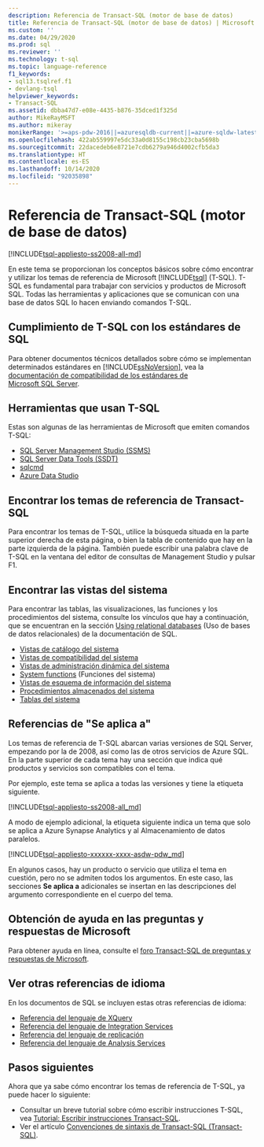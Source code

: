 ```yaml
---
description: Referencia de Transact-SQL (motor de base de datos)
title: Referencia de Transact-SQL (motor de base de datos) | Microsoft Docs
ms.custom: ''
ms.date: 04/29/2020
ms.prod: sql
ms.reviewer: ''
ms.technology: t-sql
ms.topic: language-reference
f1_keywords:
- sql13.tsqlref.f1
- devlang-tsql
helpviewer_keywords:
- Transact-SQL
ms.assetid: dbba47d7-e08e-4435-b876-35dced1f325d
author: MikeRayMSFT
ms.author: mikeray
monikerRange: '>=aps-pdw-2016||=azuresqldb-current||=azure-sqldw-latest||>=sql-server-2016||=sqlallproducts-allversions||>=sql-server-linux-2017||=azuresqldb-mi-current'
ms.openlocfilehash: 422ab559997e5dc33a0d8155c198cb23cba5698b
ms.sourcegitcommit: 22dacedeb6e8721e7cdb6279a946d4002cfb5da3
ms.translationtype: HT
ms.contentlocale: es-ES
ms.lasthandoff: 10/14/2020
ms.locfileid: "92035898"
---
```

# <a name="transact-sql-reference-database-engine"></a>Referencia de Transact-SQL (motor de base de datos)
[!INCLUDE[tsql-appliesto-ss2008-all-md](../includes/tsql-appliesto-ss2008-all-md.md)]

En este tema se proporcionan los conceptos básicos sobre cómo encontrar y utilizar los temas de referencia de Microsoft [!INCLUDE[tsql](../includes/tsql-md.md)] (T-SQL). T-SQL es fundamental para trabajar con servicios y productos de Microsoft SQL. Todas las herramientas y aplicaciones que se comunican con una base de datos SQL lo hacen enviando comandos T-SQL.  

## <a name="t-sql-compliance-to-sql-standard"></a>Cumplimiento de T-SQL con los estándares de SQL
Para obtener documentos técnicos detallados sobre cómo se implementan determinados estándares en [!INCLUDE[ssNoVersion](../includes/ssnoversion-md.md)], vea la [documentación de compatibilidad de los estándares de Microsoft SQL Server](/openspecs/sql_standards/ms-sqlstandlp/89fb00b1-4b9e-4296-92ce-a2b3f7ca01d2).

## <a name="tools-that-use-t-sql"></a>Herramientas que usan T-SQL
Estas son algunas de las herramientas de Microsoft que emiten comandos T-SQL:

- [SQL Server Management Studio (SSMS)](../ssms/download-sql-server-management-studio-ssms.md)
- [SQL Server Data Tools (SSDT)](../ssdt/download-sql-server-data-tools-ssdt.md)
- [sqlcmd](../tools/sqlcmd-utility.md)
- [Azure Data Studio](../azure-data-studio/what-is.md)
  
## <a name="locate-the-transact-sql-reference-topics"></a>Encontrar los temas de referencia de Transact-SQL  
Para encontrar los temas de T-SQL, utilice la búsqueda situada en la parte superior derecha de esta página, o bien la tabla de contenido que hay en la parte izquierda de la página. También puede escribir una palabra clave de T-SQL en la ventana del editor de consultas de Management Studio y pulsar F1. 
  
## <a name="find-system-views"></a>Encontrar las vistas del sistema
Para encontrar las tablas, las visualizaciones, las funciones y los procedimientos del sistema, consulte los vínculos que hay a continuación, que se encuentran en la sección [Using relational databases](../relational-databases/databases/databases.md) (Uso de bases de datos relacionales) de la documentación de SQL.

- [Vistas de catálogo del sistema](../relational-databases/system-catalog-views/catalog-views-transact-sql.md)
- [Vistas de compatibilidad del sistema](../relational-databases/system-compatibility-views/system-compatibility-views-transact-sql.md)
- [Vistas de administración dinámica del sistema](../relational-databases/system-dynamic-management-views/system-dynamic-management-views.md)
- [System functions](../relational-databases/system-functions/system-functions-category-transact-sql.md) (Funciones del sistema)
- [Vistas de esquema de información del sistema](../relational-databases/system-information-schema-views/system-information-schema-views-transact-sql.md)
- [Procedimientos almacenados del sistema](../relational-databases/system-stored-procedures/system-stored-procedures-transact-sql.md)
- [Tablas del sistema](../relational-databases/system-tables/system-tables-transact-sql.md)

## <a name="applies-to-references"></a>Referencias de "Se aplica a"  
 Los temas de referencia de T-SQL abarcan varias versiones de SQL Server, empezando por la de 2008, así como las de otros servicios de Azure SQL. En la parte superior de cada tema hay una sección que indica qué productos y servicios son compatibles con el tema. 

Por ejemplo, este tema se aplica a todas las versiones y tiene la etiqueta siguiente. 
  
 [!INCLUDE[tsql-appliesto-ss2008-all_md](../includes/tsql-appliesto-ss2008-all-md.md)]   

A modo de ejemplo adicional, la etiqueta siguiente indica un tema que solo se aplica a Azure Synapse Analytics y al Almacenamiento de datos paralelos.

[!INCLUDE[tsql-appliesto-xxxxxx-xxxx-asdw-pdw_md](../includes/applies-to-version/asa-pdw.md)]

En algunos casos, hay un producto o servicio que utiliza el tema en cuestión, pero no se admiten todos los argumentos. En este caso, las secciones **Se aplica a** adicionales se insertan en las descripciones del argumento correspondiente en el cuerpo del tema.  
 
## <a name="get-help-from-microsoft-q--a"></a>Obtención de ayuda en las preguntas y respuestas de Microsoft  
Para obtener ayuda en línea, consulte el [foro Transact-SQL de preguntas y respuestas de Microsoft](/answers/topics/sql-server-transact-sql.html).  
 
## <a name="see-other-language-references"></a>Ver otras referencias de idioma
En los documentos de SQL se incluyen estas otras referencias de idioma:
  
- [Referencia del lenguaje de XQuery](../xquery/xquery-language-reference-sql-server.md)
- [Referencia del lenguaje de Integration Services](../integration-services/integration-services-language-reference.md)
- [Referencia del lenguaje de replicación](../relational-databases/replication/replication-language-reference.md)
- [Referencia del lenguaje de Analysis Services](../mdx/multidimensional-expressions-mdx-reference.md)  

## <a name="next-steps"></a>Pasos siguientes
Ahora que ya sabe cómo encontrar los temas de referencia de T-SQL, ya puede hacer lo siguiente:

- Consultar un breve tutorial sobre cómo escribir instrucciones T-SQL, vea [Tutorial: Escribir instrucciones Transact-SQL](../t-sql/tutorial-writing-transact-sql-statements.md). 
- Ver el artículo [Convenciones de sintaxis de Transact-SQL &#40;Transact-SQL&#41;](../t-sql/language-elements/transact-sql-syntax-conventions-transact-sql.md).  

  
